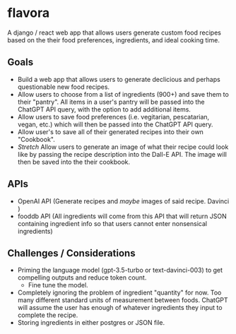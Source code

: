 # flavora

A django / react web app that allows users generate custom food recipes based on the their food preferences, ingredients, and ideal cooking time.

## Goals

- Build a web app that allows users to generate declicious and perhaps questionable new food recipes.
- Allow users to choose from a list of ingredients (900+) and save them to their "pantry". All items in a user's pantry will be passed into the ChatGPT API query, with the option to add additional items.
- Allow users to save food preferences (i.e. vegitarian, pescatarian, vegan, etc.) which will then be passed into the ChatGPT API query.
- Allow user's to save all of their generated recipes into their own "Cookbook".
- *Stretch* Allow users to generate an image of what their recipe could look like by passing the recipe description into the Dall-E API. The image will then be saved into the their cookbook.

## APIs

- OpenAI API (Generate recipes and *maybe* images of said recipe. Davinci )
- fooddb API (All ingredients will come from this API that will return JSON containing ingredient info so that users cannot enter nonsensical ingredients)

## Challenges / Considerations

- Priming the language model (gpt-3.5-turbo or text-davinci-003) to get compelling outputs and reduce token count.
  - Fine tune the model.
 - Completely ignoring the problem of ingredient "quantity" for now. Too many different standard units of measurement between foods. ChatGPT will assume the user has enough of whatever ingredients they input to complete the recipe.
 - Storing ingredients in either postgres or JSON file.
